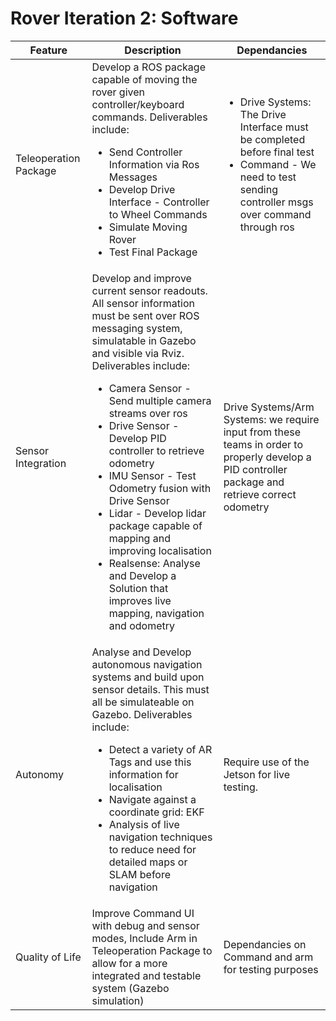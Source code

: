 # Rover Iteration 2: Software

| Feature | Description | Dependancies |
|---|---|---|
| Teleoperation Package | Develop a ROS package capable of moving the rover given controller/keyboard commands. Deliverables include: <br><ul><li>Send Controller Information via Ros Messages</li><li>Develop Drive Interface - Controller to Wheel Commands</li><li>Simulate Moving Rover</li><li>Test Final Package</li></ul> | <ul><li> Drive Systems: The Drive Interface must be completed before final test</li> <li>Command - We need to test sending controller msgs over command through ros</li></ul> |
| Sensor Integration | Develop and improve current sensor readouts. All sensor information must be sent over ROS messaging system, simulatable in Gazebo and visible via Rviz. <br>Deliverables include: <br> <ul><li>Camera Sensor - Send multiple camera streams over ros</li><li>Drive Sensor - Develop PID controller to retrieve odometry</li><li>IMU Sensor - Test Odometry fusion with Drive Sensor</li><li>Lidar - Develop lidar package capable of mapping and improving localisation</li><li>Realsense: Analyse and Develop a Solution that improves live mapping, navigation and odometry</li></ul>| Drive Systems/Arm Systems: we require input from these teams in order to properly develop a PID controller package and retrieve correct odometry |
| Autonomy | Analyse and Develop autonomous navigation systems and build upon sensor details. This must all be simulateable on Gazebo. Deliverables include: <br><ul><li>Detect a variety of AR Tags and use this information for localisation</li><li>Navigate against a coordinate grid: EKF</li><li>Analysis of live navigation techniques to reduce need for detailed maps or SLAM before navigation</li></ul> | Require use of the Jetson for live testing. |
| Quality of Life | Improve Command UI with debug and sensor modes, Include Arm in Teleoperation Package to allow for a more integrated and testable system (Gazebo simulation)| Dependancies on Command and arm for testing purposes |